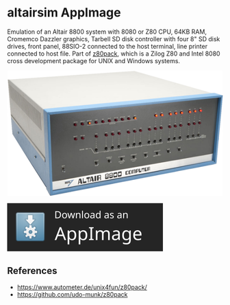 # altairsim AppImage

Emulation of an Altair 8800 system with 8080 or Z80 CPU, 64KB RAM, Cromemco Dazzler graphics, Tarbell SD disk controller with four 8" SD disk drives, front panel, 88SIO-2 connected to the host terminal, line printer connected to host file. Part of [z80pack](https://www.autometer.de/unix4fun/z80pack/), which is a Zilog Z80 and Intel 8080 cross development package for UNIX and Windows systems.
 
![](349-3492692_mic-torino-altair8800-8-bit-mikrocomputer-bausatz-mits.png)

[![Download as an AppImage](https://raw.githubusercontent.com/KhushrajRathod/KhushrajRathod/master/download-appimage.svg)](https://github.com/probonopd/altairsim.AppImage/releases/tag/continuous)


## References

* https://www.autometer.de/unix4fun/z80pack/
* https://github.com/udo-munk/z80pack
